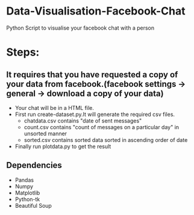 # Data-Visualisation-Facebook-Chat
Python Script to visualise your facebook chat with a person

# Steps: 
## It requires that you have requested a copy of your data from facebook.(facebook settings -> general -> download a copy of your data)
- Your chat will be in a HTML file.
- First run create-dataset.py.It will generate the required csv files.
  - chatdata.csv contains "date of sent messages"
  - count.csv contains "count of messages on a particular day" in unsorted manner
  - sorted.csv contains sorted data sorted in ascending order of date
- Finally run plotdata.py to get the result

## Dependencies
- Pandas
- Numpy
- Matplotlib
- Python-tk
- Beautiful Soup
